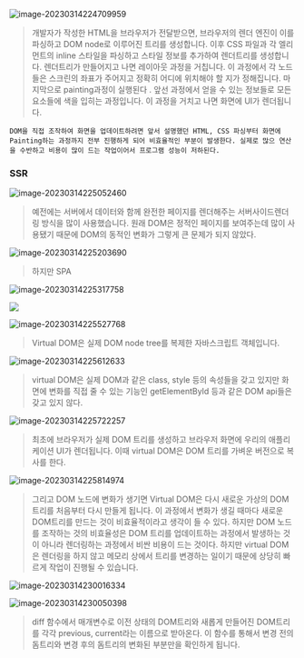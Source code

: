 ![image-20230314224709959](assets/image-20230314224709959.png)

> 개발자가 작성한 HTML을 브라우저가 전달받으면, 브라우저의 렌더 엔진이 이를 파싱하고 DOM node로 이루어진 트리를 생성합니다. 이후 CSS 파일과 각 엘리먼트의 inline 스타일을 파싱하고 스타일 정보를 추가하여 렌더트리를 생성합니다. 렌더트리가 만들어지고 나면 레이아웃 과정을 거칩니다. 이 과정에서 각 노드들은 스크린의 좌표가 주어지고 정확히 어디에 위치해야 할 지가 정해집니다. 마지막으로 painting과정이 실행된다 . 앞선 과정에서 얻을 수 있는 정보들로 모든 요소들에 색을 입히는 과정입니다. 이 과정을 거치고 나면 화면에 UI가 렌더됩니다. 

```
DOM을 직접 조작하여 화면을 업데이트하려면 앞서 설명했던 HTML, CSS 파싱부터 화면에 Painting하는 과정까지 전부 진행하게 되어 비효율적인 부분이 발생한다. 실제로 많으 연산을 수반하고 비용이 많이 드는 작업이어서 프로그램 성능이 저하된다.
```

### SSR

![image-20230314225052460](assets/image-20230314225052460.png)

> 예전에는 서버에서 데이터와 함께 완전한 페이지를 렌더해주는 서버사이드렌더링 방식을 많이 사용했습니다. 원래 DOM은 정적인 페이지를 보여주는데 많이 사용됐기 때문에  DOM의 동적인 변화가 그렇게 큰 문제가 되지 않았다.

![image-20230314225203690](assets/image-20230314225203690.png)

> 하지만 SPA

![image-20230314225317758](assets/image-20230314225317758.png)

![](assets/image-20230314225340023.png)

![image-20230314225527768](assets/image-20230314225527768.png)

> Virtual DOM은 실제 DOM node tree를 복제한 자바스크립트 객체입니다. 

![image-20230314225612633](assets/image-20230314225612633.png)

> virtual DOM은 실제 DOM과 같은 class, style 등의 속성들을 갖고 있지만 화면에 변화를 직접 줄 수 있는 기능인 getElementById 등과 같은 DOM api들은 갖고 있지 않다. 

![image-20230314225722257](assets/image-20230314225722257.png)

> 최초에 브라우저가 실제 DOM 트리를 생성하고 브라우저 화면에 우리의 애플리케이션 UI가 렌더됩니다. 이때 virtual DOM은 DOM 트리를 가벼운 버전으로 복사를 한다. 

![image-20230314225814974](assets/image-20230314225814974.png)

> 그리고 DOM 노드에 변화가 생기면 Virtual DOM은 다시 새로운 가상의 DOM 트리를 처음부터 다시 만들게 됩니다. 이 과정에서 변화가 생길 때마다 새로운 DOM트리를 만드는 것이 비효율적이라고 생각이 들 수 있다. 하지만 DOM 노드를 조작하는 것의 비효율성은 DOM 트리를 업데이트하는 과정에서 발생하는 것이 아니라 렌더링하는 과정에서 비싼 비용이 드는 것이다. 하지만 virtual DOM은 렌더링을 하지 않고 메모리 상에서 트리를 변경하는 일이기 때문에 상당히 빠르게 작업이 진행될 수 있습니다. 

![image-20230314230016334](assets/image-20230314230016334.png)

![image-20230314230050398](assets/image-20230314230050398.png)

> diff 함수에서 매개변수로 이전 상태의 DOM트리와 새롭게 만들어진 DOM트리를 각각 previous, current라는 이름으로 받아온다. 이 함수를 통해서 변경 전의 돔트리와 변경 후의 돔트리의 변화된 부분만을 확인하게 됩니다. 